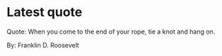 # Latest quote 

Quote: When you come to the end of your rope, tie a knot and hang on. 

By: Franklin D. Roosevelt